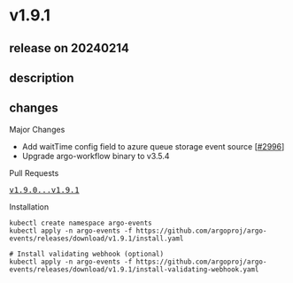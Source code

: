 # v1.9.1

## release on 20240214
## description
## changes
Major Changes

* Add waitTime config field to azure queue storage event source [<a class="issue-link js-issue-link" data-error-text="Failed to load title" data-id="2102400931" data-permission-text="Title is private" data-url="https://github.com/argoproj/argo-events/issues/2996" data-hovercard-type="pull_request" data-hovercard-url="/argoproj/argo-events/pull/2996/hovercard" href="https://github.com/argoproj/argo-events/pull/2996">#2996</a>]
* Upgrade argo-workflow binary to v3.5.4

Pull Requests

<a class="commit-link" href="https://github.com/argoproj/argo-events/compare/v1.9.0...v1.9.1"><tt>v1.9.0...v1.9.1</tt></a>

Installation

    kubectl create namespace argo-events
    kubectl apply -n argo-events -f https://github.com/argoproj/argo-events/releases/download/v1.9.1/install.yaml

    # Install validating webhook (optional)
    kubectl apply -n argo-events -f https://github.com/argoproj/argo-events/releases/download/v1.9.1/install-validating-webhook.yaml



